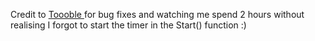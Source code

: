 Credit to <a href = "https://github.com/Toooble"> Toooble </a> for bug fixes and watching me spend 2 hours without realising I forgot to start the timer in the Start() function :)